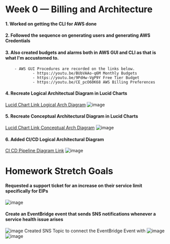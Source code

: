 # Week 0 — Billing and Architecture

#### 1. Worked on getting the CLI for AWS done

#### 2. Followed the sequence on generating users and generating AWS Credentials

#### 3. Also created budgets and alarms both in AWS GUI and CLI as that is what I'm accustomed to.
        - AWS GUI Procedures are recorded on the links below.
                - https://youtu.be/BUbVAAo-q6M Monthly Budgets
                - https://youtu.be/9PdHw-VgP9Y Free Tier Budget
                - https://youtu.be/CE_pcO60K68 AWS Billing Preferences


#### 4. Recreate Logical Architectual Diagram in Lucid Charts
[Lucid Chart Link Logical Arch Diagram](https://lucid.app/lucidchart/88a89c81-ceab-4ffd-8546-c151efe651bf/edit?viewport_loc=-44%2C301%2C2219%2C1065%2C0_0&invitationId=inv_164c3d2f-12b0-4a90-aa26-e6981458c5c0)
        ![image](https://user-images.githubusercontent.com/56792014/219280682-ba65108f-d873-4bea-b97f-643c1d8f894a.png)


#### 5. Recreate Conceptual Architectural Diagram in Lucid Charts
[Lucid Chart Link Conceptual Arch Diagram](https://lucid.app/lucidchart/fc941e5f-b8d8-47c5-9989-00cee74692d3/edit?viewport_loc=-1701%2C-1045%2C3521%2C1606%2C0_0&invitationId=inv_bab71b32-5e00-427b-8dae-d5e0d9adfeb5) 
        ![image](https://user-images.githubusercontent.com/56792014/219280803-1f4596e2-9cc2-4900-8407-0fba51889ac9.png)
 
 
#### 6. Added CI/CD Logical Architectural Diagram
[CI CD Pipeline Diagram Link](https://lucid.app/lucidchart/e1e898b4-49ba-4e29-ba6e-4e55972015b0/edit?viewport_loc=-169%2C-160%2C2994%2C1437%2C0_0&invitationId=inv_574532a7-cc06-46d7-803c-78144de81902)
        ![image](https://user-images.githubusercontent.com/56792014/219279881-01dd0c51-e69c-4002-882f-7ad02a6ba420.png)


# Homework Stretch Goals

#### Requested a support ticket for an increase on their service limit specifically for EIPs
![image](https://user-images.githubusercontent.com/56792014/218421189-ecc11ea8-af56-49a2-ac8d-c0c4e03035cf.PNG)
             
                        

#### Create an EventBridge event that sends SNS notifications whenever a service health issue arises
![image](https://user-images.githubusercontent.com/56792014/218775353-d58d705d-46ba-4cb6-a783-a3e591b780e9.png)
        Created SNS Topic to connect the EventBridge Event with
        ![image](https://user-images.githubusercontent.com/56792014/218781128-05e4d38c-8430-4a75-bb33-dcfd2e7488b6.png)
        ![image](https://user-images.githubusercontent.com/56792014/218781401-4c35e35c-e252-4084-a843-1d44ba5eeaf6.png)
        
